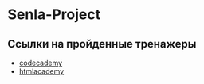 # Senla-Project #

## Ссылки на пройденные тренажеры ##

* [codecademy](https://www.codecademy.com/profiles/system6457635842/)
* [htmlacademy](https://htmlacademy.ru/profile/id1691391/achievements)
